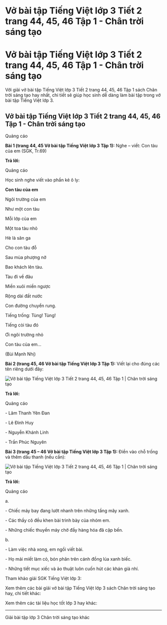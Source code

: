 # Vở bài tập Tiếng Việt lớp 3 Tiết 2 trang 44, 45, 46 Tập 1 - Chân trời sáng tạo

# Vở bài tập Tiếng Việt lớp 3 Tiết 2 trang 44, 45, 46 Tập 1 - Chân trời sáng tạo

Với giải vở bài tập Tiếng Việt lớp 3 Tiết 2 trang 44, 45, 46 Tập 1 sách Chân trời sáng tạo hay nhất, chi tiết sẽ giúp học sinh dễ dàng làm bài tập trong vở bài tập Tiếng Việt lớp 3.

## Vở bài tập Tiếng Việt lớp 3 Tiết 2 trang 44, 45, 46 Tập 1 - Chân trời sáng tạo

Quảng cáo

**Bài 1 (trang 44, 45 Vở bài tập Tiếng Việt lớp 3 Tập 1):** Nghe – viết: Con tàu của em (SGK, Tr.69)

**Trả lời:**

Quảng cáo

Học sinh nghe viết vào phần kẻ ô ly: 

**Con tàu của em**

Ngôi trường của em 

Như một con tàu 

Mỗi lớp của em 

Một toa tàu nhỏ 

Hè là sân ga 

Cho con tàu đỗ 

Sau mùa phượng nở 

Bao khách lên tàu. 

Tàu đi về đâu 

Miền xuôi miền ngược 

Rộng dài đất nước 

Con đường chuyển rung. 

Tiếng trống: Tùng! Tùng! 

Tiếng còi tàu đó 

Ơi ngôi trường nhỏ 

Con tàu của em… 

(Bùi Mạnh Nhị) 

**Bài 2 (trang 45, 46 Vở bài tập Tiếng Việt lớp 3 Tập 1):** Viết lại cho đúng các tên riêng dưới đây:

![Vở bài tập Tiếng Việt lớp 3 Tiết 2 trang 44, 45, 46 Tập 1 | Chân trời sáng tạo](https://vietjack.com/vbt-tieng-viet-3-ct/images/tiet-2-trang-44-45-46.PNG)

**Trả lời:**

Quảng cáo

\- Lâm Thanh Yên Đan

\- Lê Đình Huy

\- Nguyễn Khánh Linh

\- Trần Phúc Nguyên

**Bài 3 (trang 45 – 46 Vở bài tập Tiếng Việt lớp 3 Tập 1):** Điền vào chỗ trống và thêm dấu thanh (nếu cần):

![Vở bài tập Tiếng Việt lớp 3 Tiết 2 trang 44, 45, 46 Tập 1 | Chân trời sáng tạo](https://vietjack.com/vbt-tieng-viet-3-ct/images/tiet-2-trang-44-45-46-1.PNG)

**Trả lời:**

Quảng cáo

a. 

\- Chiếc máy bay đang lướt nhanh trên những tầng mây xanh.

\- Các thầy cô đều khen bài trình bày của nhóm em.

\- Những chiếc thuyền máy chở đầy hàng hóa đã cập bến.

b.

\- Làm việc nhà xong, em ngồi viết bài.

\- Họ mải miết làm cỏ, bón phân trên cánh đồng lúa xanh biếc.

\- Những tiết mục xiếc và ảo thuật luôn cuốn hút các khán giả nhí.

Tham khảo giải SGK Tiếng Việt lớp 3:

Xem thêm các bài giải vở bài tập Tiếng Việt lớp 3 sách Chân trời sáng tạo hay, chi tiết khác:

Xem thêm các tài liệu học tốt lớp 3 hay khác:

* * *

Giải bài tập lớp 3 Chân trời sáng tạo khác
